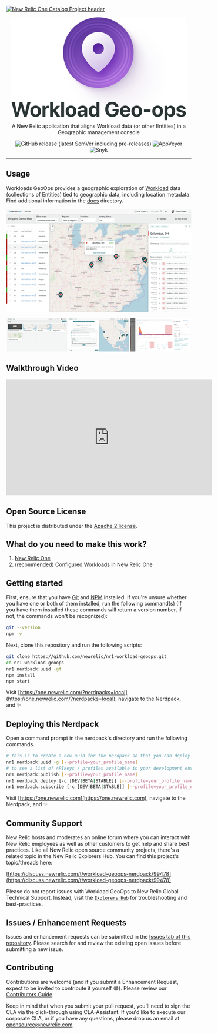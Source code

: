 [![New Relic One Catalog Project header](https://github.com/newrelic/open-source-office/raw/master/examples/categories/images/New_Relic_One_Catalog_Project.png)](https://github.com/newrelic/open-source-office/blob/master/examples/categories/index.md#category-new-relic-one-catalog-project)

<p align="center">
	<img src="assets/documentation-images/docs-header.svg" />
    <br>
    A New Relic application that aligns Workload data (or other Entities) in a Geographic management console
</p>

<p align="center">
<img src="https://img.shields.io/github/v/release/newrelic/nr1-workload-geoops?include_prereleases&sort=semver" title="GitHub release (latest SemVer including pre-releases)">
<img src="https://img.shields.io/appveyor/ci/newrelic/nr1-workload-geoops" title="AppVeyor">
<img src="https://snyk.io/test/github/newrelic/nr1-workload-geoops" title="Snyk">
</p>

------

## Usage

Workloads GeoOps provides a geographic exploration of [Workload](https://docs.newrelic.com/docs/new-relic-one/use-new-relic-one/core-concepts/new-relic-one-workloads-isolate-resolve-incidents-faster) data (collections of Entities) tied to geographic data, including location metadata. Find additional information in the [docs](docs/documentation.md) directory.

![Screenshot #1](assets/screenshots/screenshot_01.png)
<p align="center">
<img src="assets/screenshots/screenshot_02.png" width="32.5%">
<img src="assets/screenshots/screenshot_03.png" width="32.5%">
<img src="assets/screenshots/screenshot_04.png" width="32.5%">
</p>

## Walkthrough Video

<iframe width="560" height="315" src="https://www.youtube.com/embed/fh0C553kA3c" frameborder="0" allow="accelerometer; autoplay; encrypted-media; gyroscope; picture-in-picture" allowfullscreen></iframe>

## Open Source License

This project is distributed under the [Apache 2 license](LICENSE).

## What do you need to make this work?

1. [New Relic One](https://newrelic.com/platform)
2. (recommended) Configured [Workloads](https://docs.newrelic.com/docs/new-relic-one/use-new-relic-one/core-concepts/new-relic-one-workloads-isolate-resolve-incidents-faster) in New Relic One

## Getting started

First, ensure that you have [Git](https://git-scm.com/book/en/v2/Getting-Started-Installing-Git) and [NPM](https://www.npmjs.com/get-npm) installed. If you're unsure whether you have one or both of them installed, run the following command(s) (If you have them installed these commands will return a version number, if not, the commands won't be recognized):

```bash
git --version
npm -v
```

Next, clone this repository and run the following scripts:

```bash
git clone https://github.com/newrelic/nr1-workload-geoops.git
cd nr1-workload-geoops
nr1 nerdpack:uuid -gf
npm install
npm start
```

Visit [https://one.newrelic.com/?nerdpacks=local](https://one.newrelic.com/?nerdpacks=local), navigate to the Nerdpack, and :sparkles:

## Deploying this Nerdpack

Open a command prompt in the nerdpack's directory and run the following commands.

```bash
# this is to create a new uuid for the nerdpack so that you can deploy it to your account
nr1 nerdpack:uuid -g [--profile=your_profile_name]
# to see a list of APIkeys / profiles available in your development environment, run nr1 credentials:list
nr1 nerdpack:publish [--profile=your_profile_name]
nr1 nerdpack:deploy [-c [DEV|BETA|STABLE]] [--profile=your_profile_name]
nr1 nerdpack:subscribe [-c [DEV|BETA|STABLE]] [--profile=your_profile_name]
```

Visit [https://one.newrelic.com](https://one.newrelic.com), navigate to the Nerdpack, and :sparkles:

## Community Support

New Relic hosts and moderates an online forum where you can interact with New Relic employees as well as other customers to get help and share best practices. Like all New Relic open source community projects, there's a related topic in the New Relic Explorers Hub. You can find this project's topic/threads here:

[https://discuss.newrelic.com/t/workload-geoops-nerdpack/99478](https://discuss.newrelic.com/t/workload-geoops-nerdpack/99478)

Please do not report issues with Workload GeoOps to New Relic Global Technical Support. Instead, visit the [`Explorers Hub`](https://discuss.newrelic.com/t/workload-geoops-nerdpack/99478) for troubleshooting and best-practices.

## Issues / Enhancement Requests

Issues and enhancement requests can be submitted in the [Issues tab of this repository](../../issues). Please search for and review the existing open issues before submitting a new issue.

## Contributing

Contributions are welcome (and if you submit a Enhancement Request, expect to be invited to contribute it yourself :grin:). Please review our [Contributors Guide](CONTRIBUTING.md).

Keep in mind that when you submit your pull request, you'll need to sign the CLA via the click-through using CLA-Assistant. If you'd like to execute our corporate CLA, or if you have any questions, please drop us an email at opensource@newrelic.com.
